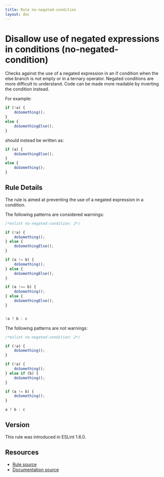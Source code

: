 ```yaml
---
title: Rule no-negated-condition
layout: doc
---
```

<!-- Note: No pull requests accepted for this file. See README.md in the root directory for details. -->

# Disallow use of negated expressions in conditions (no-negated-condition)

Checks against the use of a negated expression in an if condition when the else branch is not empty or in a ternary operator. Negated conditions are more difficult to understand. Code can be made more readable by inverting the condition instead.

For example:

```js
if (!a) {
    doSomething();
}
else {
    doSomethingElse();
}
```

should instead be written as:

```js
if (a) {
    doSomethingElse();
}
else {
    doSomething();
}
```

## Rule Details

The rule is aimed at preventing the use of a negated expression in a condition.

The following patterns are considered warnings:

```js
/*eslint no-negated-condition: 2*/

if (!a) {
    doSomething();
} else {
    doSomethingElse();
}

if (a != b) {
    doSomething();
} else {
    doSomethingElse();
}

if (a !== b) {
    doSomething();
} else {
    doSomethingElse();
}


!a ? b : c

```

The following patterns are not warnings:


```js
/*eslint no-negated-condition: 2*/

if (!a) {
    doSomething();
}

if (!a) {
    doSomething();
} else if (b) {
    doSomething();
}

if (a != b) {
    doSomething();
}

a ? b : c

```

## Version

This rule was introduced in ESLint 1.6.0.

## Resources

* [Rule source](https://github.com/eslint/eslint/tree/master/lib/rules/no-negated-condition.js)
* [Documentation source](https://github.com/eslint/eslint/tree/master/docs/rules/no-negated-condition.md)
